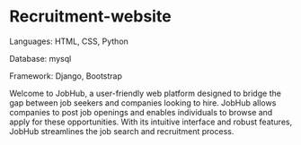 # Recruitment-website

Languages: HTML, CSS, Python

Database: mysql

Framework: Django, Bootstrap


Welcome to JobHub, a user-friendly web platform designed to bridge the gap between job seekers and companies looking to hire. JobHub allows companies to post job openings and enables individuals to browse and apply for these opportunities. With its intuitive interface and robust features, JobHub streamlines the job search and recruitment process.
